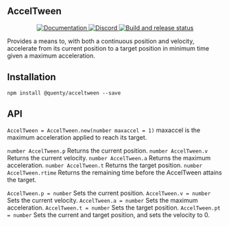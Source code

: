 ## AccelTween
<div align="center">
  <a href="http://quenty.github.io/api/">
    <img src="https://img.shields.io/badge/docs-website-green.svg" alt="Documentation" />
  </a>
  <a href="https://discord.gg/mhtGUS8">
    <img src="https://img.shields.io/badge/discord-nevermore-blue.svg" alt="Discord" />
  </a>
  <a href="https://github.com/Quenty/NevermoreEngine/actions">
    <img src="https://github.com/Quenty/NevermoreEngine/actions/workflows/build.yml/badge.svg" alt="Build and release status" />
  </a>
</div>

Provides a means to, with both a continuous position and velocity,
accelerate from its current position to a target position in minimum time
given a maximum acceleration.

## Installation
```
npm install @quenty/acceltween --save
```

## API

`AccelTween = AccelTween.new(number maxaccel = 1)`
	maxaccel is the maximum acceleration applied to reach its target.

`number AccelTween.p`
	Returns the current position.
`number AccelTween.v`
	Returns the current velocity.
`number AccelTween.a`
	Returns the maximum acceleration.
`number AccelTween.t`
	Returns the target position.
`number AccelTween.rtime`
	Returns the remaining time before the AccelTween attains the target.

`AccelTween.p = number`
	Sets the current position.
`AccelTween.v = number`
	Sets the current velocity.
`AccelTween.a = number`
	Sets the maximum acceleration.
`AccelTween.t = number`
	Sets the target position.
`AccelTween.pt = number`
	Sets the current and target position, and sets the velocity to 0.
